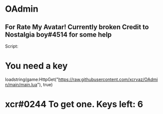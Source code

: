 # OAdmin
For Rate My Avatar!
Currently broken
Credit to Nostalgia boy#4514 for some help
-------------------------------------
Script: 
# You need a key
loadstring(game:HttpGet("https://raw.githubusercontent.com/xcrvaz/OAdmin/main/main.lua"), true)
# xcr#0244 To get one. Keys left: 6
